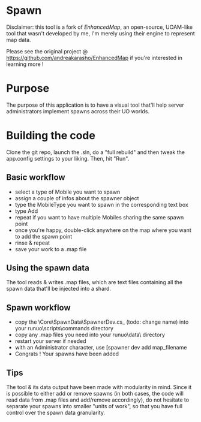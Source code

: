 # Spawn

Disclaimer: this tool is a fork of *EnhancedMap*, an open-source, UOAM-like tool that wasn't developed by me, I'm merely using their engine to represent map data.

Please see the original project @ https://github.com/andreakarasho/EnhancedMap if you're interested in learning more !

# Purpose

The purpose of this application is to have a visual tool that'll help server administrators implement spawns across their UO worlds.

# Building the code

Clone the git repo, launch the .sln, do a "full rebuild" and then tweak the app.config settings to your liking. Then, hit "Run".

## Basic workflow

* select a type of Mobile you want to spawn
* assign a couple of infos about the spawner object
* type the MobileType you want to spawn in the corresponding text box
* type Add
* repeat if you want to have multiple Mobiles sharing the same spawn point
* once you're happy, double-click anywhere on the map where you want to add the spawn point
* rinse & repeat
* save your work to a .map file

## Using the spawn data

The tool reads & writes .map files, which are text files containing all the spawn data that'll be injected into a shard.

## Spawn workflow

* copy the \Core\SpawnData\SpawnerDev.cs_ (todo: change name) into your runuo\scripts\commands directory
* copy any .map files you need into your runuo\data\ directory
* restart your server if needed
* with an Administrator character, use [spawner dev add map_filename
* Congrats ! Your spawns have been added

## Tips

The tool & its data output have been made with modularity in mind. Since it is possible to either add or remove spawns (in both cases, the code will read data from .map files and add/remove accordingly), do not hesitate to separate your spawns into smaller "units of work", so that you have full control over the spawn data granularity.

